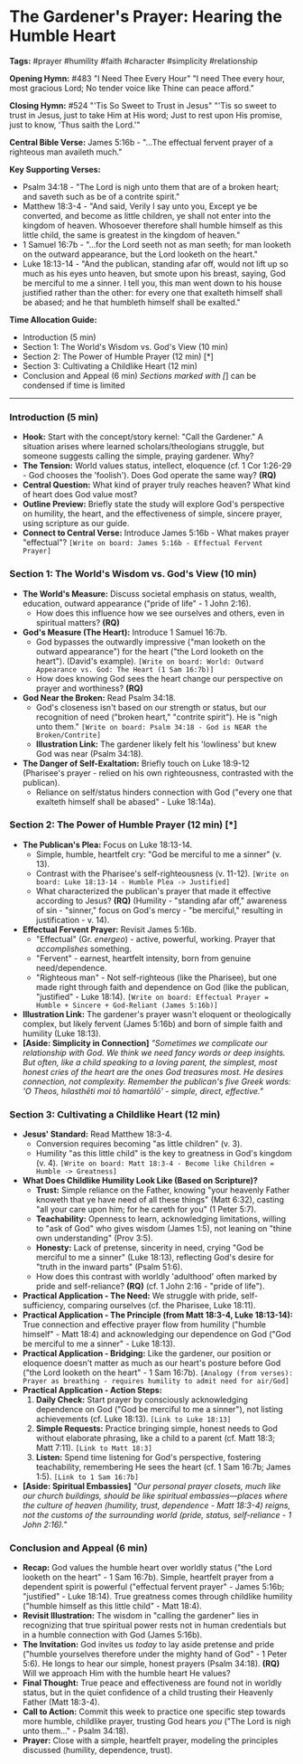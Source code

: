 # The Gardener's Prayer: Hearing the Humble Heart

**Tags:** #prayer #humility #faith #character #simplicity #relationship

**Opening Hymn:** #483 "I Need Thee Every Hour"
"I need Thee every hour, most gracious Lord; No tender voice like Thine can peace afford."

**Closing Hymn:** #524 "'Tis So Sweet to Trust in Jesus"
"'Tis so sweet to trust in Jesus, just to take Him at His word; Just to rest upon His promise, just to know, 'Thus saith the Lord.'"

**Central Bible Verse:** James 5:16b - "...The effectual fervent prayer of a righteous man availeth much."

**Key Supporting Verses:**
*   Psalm 34:18 - "The Lord is nigh unto them that are of a broken heart; and saveth such as be of a contrite spirit."
*   Matthew 18:3-4 - "And said, Verily I say unto you, Except ye be converted, and become as little children, ye shall not enter into the kingdom of heaven. Whosoever therefore shall humble himself as this little child, the same is greatest in the kingdom of heaven."
*   1 Samuel 16:7b - "...for the Lord seeth not as man seeth; for man looketh on the outward appearance, but the Lord looketh on the heart."
*   Luke 18:13-14 - "And the publican, standing afar off, would not lift up so much as his eyes unto heaven, but smote upon his breast, saying, God be merciful to me a sinner. I tell you, this man went down to his house justified rather than the other: for every one that exalteth himself shall be abased; and he that humbleth himself shall be exalted."

**Time Allocation Guide:**
- Introduction (5 min)
- Section 1: The World's Wisdom vs. God's View (10 min)
- Section 2: The Power of Humble Prayer (12 min) [*]
- Section 3: Cultivating a Childlike Heart (12 min)
- Conclusion and Appeal (6 min)
*Sections marked with [*] can be condensed if time is limited

---

### Introduction (5 min)
- **Hook:** Start with the concept/story kernel: "Call the Gardener." A situation arises where learned scholars/theologians struggle, but someone suggests calling the simple, praying gardener. Why?
- **The Tension:** World values status, intellect, eloquence (cf. 1 Cor 1:26-29 - God chooses the 'foolish'). Does God operate the same way? **(RQ)**
- **Central Question:** What kind of prayer truly reaches heaven? What kind of heart does God value most?
- **Outline Preview:** Briefly state the study will explore God's perspective on humility, the heart, and the effectiveness of simple, sincere prayer, using scripture as our guide.
- **Connect to Central Verse:** Introduce James 5:16b - What makes prayer "effectual"?
    `[Write on board: James 5:16b - Effectual Fervent Prayer]`

### Section 1: The World's Wisdom vs. God's View (10 min)
- **The World's Measure:** Discuss societal emphasis on status, wealth, education, outward appearance ("pride of life" - 1 John 2:16).
    - How does this influence how we see ourselves and others, even in spiritual matters? **(RQ)**
- **God's Measure (The Heart):** Introduce 1 Samuel 16:7b.
    - God bypasses the outwardly impressive ("man looketh on the outward appearance") for the heart ("the Lord looketh on the heart"). (David's example).
    `[Write on board: World: Outward Appearance vs. God: The Heart (1 Sam 16:7b)]`
    - How does knowing God sees the heart change our perspective on prayer and worthiness? **(RQ)**
- **God Near the Broken:** Read Psalm 34:18.
    - God's closeness isn't based on our strength or status, but our recognition of need ("broken heart," "contrite spirit"). He is "nigh unto them."
    `[Write on board: Psalm 34:18 - God is NEAR the Broken/Contrite]`
    - **Illustration Link:** The gardener likely felt his 'lowliness' but knew God was near (Psalm 34:18).
- **The Danger of Self-Exaltation:** Briefly touch on Luke 18:9-12 (Pharisee's prayer - relied on his own righteousness, contrasted with the publican).
    - Reliance on self/status hinders connection with God ("every one that exalteth himself shall be abased" - Luke 18:14a).

### Section 2: The Power of Humble Prayer (12 min) [*]
- **The Publican's Plea:** Focus on Luke 18:13-14.
    - Simple, humble, heartfelt cry: "God be merciful to me a sinner" (v. 13).
    - Contrast with the Pharisee's self-righteousness (v. 11-12).
    `[Write on board: Luke 18:13-14 - Humble Plea -> Justified]`
    - What characterized the publican's prayer that made it effective according to Jesus? **(RQ)** (Humility - "standing afar off," awareness of sin - "sinner," focus on God's mercy - "be merciful," resulting in justification - v. 14).
- **Effectual Fervent Prayer:** Revisit James 5:16b.
    - "Effectual" (Gr. *energeo*) - active, powerful, working. Prayer that *accomplishes* something.
    - "Fervent" - earnest, heartfelt intensity, born from genuine need/dependence.
    - "Righteous man" - Not self-righteous (like the Pharisee), but one made right through faith and dependence on God (like the publican, "justified" - Luke 18:14).
    `[Write on board: Effectual Prayer = Humble + Sincere + God-Reliant (James 5:16b)]`
- **Illustration Link:** The gardener's prayer wasn't eloquent or theologically complex, but likely fervent (James 5:16b) and born of simple faith and humility (Luke 18:13).
- **[Aside: Simplicity in Connection]** *"Sometimes we complicate our relationship with God. We think we need fancy words or deep insights. But often, like a child speaking to a loving parent, the simplest, most honest cries of the heart are the ones God treasures most. He desires connection, not complexity. Remember the publican's five Greek words: 'O Theos, hilasthēti moi tō hamartōlō' - simple, direct, effective."*

### Section 3: Cultivating a Childlike Heart (12 min)
- **Jesus' Standard:** Read Matthew 18:3-4.
    - Conversion requires becoming "as little children" (v. 3).
    - Humility "as this little child" is the key to greatness in God's kingdom (v. 4).
    `[Write on board: Matt 18:3-4 - Become like Children = Humble -> Greatness]`
- **What Does Childlike Humility Look Like (Based on Scripture)?**
    - **Trust:** Simple reliance on the Father, knowing "your heavenly Father knoweth that ye have need of all these things" (Matt 6:32), casting "all your care upon him; for he careth for you" (1 Peter 5:7).
    - **Teachability:** Openness to learn, acknowledging limitations, willing to "ask of God" who gives wisdom (James 1:5), not leaning on "thine own understanding" (Prov 3:5).
    - **Honesty:** Lack of pretense, sincerity in need, crying "God be merciful to me a sinner" (Luke 18:13), reflecting God's desire for "truth in the inward parts" (Psalm 51:6).
    - How does this contrast with worldly 'adulthood' often marked by pride and self-reliance? **(RQ)** (cf. 1 John 2:16 - "pride of life").
- **Practical Application - The Need:** We struggle with pride, self-sufficiency, comparing ourselves (cf. the Pharisee, Luke 18:11).
- **Practical Application - The Principle (from Matt 18:3-4, Luke 18:13-14):** True connection and effective prayer flow from humility ("humble himself" - Matt 18:4) and acknowledging our dependence on God ("God be merciful to me a sinner" - Luke 18:13).
- **Practical Application - Bridging:** Like the gardener, our position or eloquence doesn't matter as much as our heart's posture before God ("the Lord looketh on the heart" - 1 Sam 16:7b). `[Analogy (from verses): Prayer as breathing - requires humility to admit need for air/God]`
- **Practical Application - Action Steps:**
    1.  **Daily Check:** Start prayer by consciously acknowledging dependence on God ("God be merciful to me a sinner"), not listing achievements (cf. Luke 18:13). `[Link to Luke 18:13]`
    2.  **Simple Requests:** Practice bringing simple, honest needs to God without elaborate phrasing, like a child to a parent (cf. Matt 18:3; Matt 7:11). `[Link to Matt 18:3]`
    3.  **Listen:** Spend time listening for God's perspective, fostering teachability, remembering He sees the heart (cf. 1 Sam 16:7b; James 1:5). `[Link to 1 Sam 16:7b]`
- **[Aside: Spiritual Embassies]** *"Our personal prayer closets, much like our church buildings, should be like spiritual embassies—places where the culture of heaven (humility, trust, dependence - Matt 18:3-4) reigns, not the customs of the surrounding world (pride, status, self-reliance - 1 John 2:16)."*

### Conclusion and Appeal (6 min)
- **Recap:** God values the humble heart over worldly status ("the Lord looketh on the heart" - 1 Sam 16:7b). Simple, heartfelt prayer from a dependent spirit is powerful ("effectual fervent prayer" - James 5:16b; "justified" - Luke 18:14). True greatness comes through childlike humility ("humble himself as this little child" - Matt 18:4).
- **Revisit Illustration:** The wisdom in "calling the gardener" lies in recognizing that true spiritual power rests not in human credentials but in a humble connection with God (James 5:16b).
- **The Invitation:** God invites us *today* to lay aside pretense and pride ("humble yourselves therefore under the mighty hand of God" - 1 Peter 5:6). He longs to hear our simple, honest prayers (Psalm 34:18). **(RQ)** Will we approach Him with the humble heart He values?
- **Final Thought:** True peace and effectiveness are found not in worldly status, but in the quiet confidence of a child trusting their Heavenly Father (Matt 18:3-4).
- **Call to Action:** Commit this week to practice one specific step towards more humble, childlike prayer, trusting God hears *you* ("The Lord is nigh unto them..." - Psalm 34:18).
- **Prayer:** Close with a simple, heartfelt prayer, modeling the principles discussed (humility, dependence, trust).